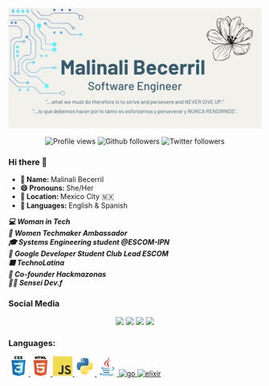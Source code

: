 

![Header](Images/Malinali.png)
<br>
<div align="center">
	<img src="https://komarev.com/ghpvc/?username=malibb&color=blue&style=for-the-badge" alt="Profile views"/>
	<img src="https://img.shields.io/github/followers/malibb?style=for-the-badge&logo=github&color=blue" alt="Github followers"/> 
	<img src="https://img.shields.io/twitter/follow/_mesurashii?style=for-the-badge&logo=twitter&color=blue" alt="Twitter followers"/>   
</div>

### Hi there 👋
<ul>

<li><b>👤 Name:  </b> Malinali Becerril </li>
<li><b>😄 Pronouns: </b>  She/Her </li>
<li><b>📍 Location:  </b> Mexico City 🇲🇽 </li>
<li><b>📣 Languages: </b>  English & Spanish </li>
	
</ul>

  <p align="left"><i><b>
  💻 Woman in Tech<br>
  💚 Women Techmaker Ambassador<br>
  🎓 Systems Engineering student @ESCOM-IPN<br>
  🔴 Google Developer Student Club Lead ESCOM<br>
  🟪 TechnoLatina<br>
  🤎 Co-founder Hackmazonas<br>
  👩‍🏫 Senseí Dev.f<br>
  </i></b></p>

<h3> Social Media </h3>
</div>

<div align="center">
  <a href="https://www.instagram.com/_mesurashii/" target="_blank"><img src="https://img.shields.io/badge/-Instagram-%23E4405F?style=for-the-badge&logo=instagram&logoColor=white" target="_blank"></a>
  <a href="https://www.linkedin.com/in/malibb/" target="_blank"><img src="https://img.shields.io/badge/-LinkedIn-%230077B5?style=for-the-badge&logo=linkedin&logoColor=white" target="_blank"></a> 
  <a href="mailto:malinalibb98@gmail.com"><img src="https://img.shields.io/badge/-Gmail-%23333?style=for-the-badge&logo=gmail&logoColor=white&color=red" target="_blank"></a>
  <a href="https://twitter.com/_mesurashii"><img src="https://img.shields.io/badge/-Twitter-%1DA1F2?style=for-the-badge&logo=twitter&logoColor=white&color=1DA1F2" target="_blank"></a>
</div>

<h3 align="left">Languages:</h3>
	<a href="https://www.w3schools.com/css/" target="_blank"> <img src="https://raw.githubusercontent.com/devicons/devicon/master/icons/css3/css3-original-wordmark.svg" alt="css3" width="40" height="40"/> </a>
	<a href="https://www.w3.org/html/" target="_blank"> <img src="https://raw.githubusercontent.com/devicons/devicon/master/icons/html5/html5-original-wordmark.svg" alt="html5" width="40" height="40"/> </a>
	<a href="https://developer.mozilla.org/en-US/docs/Web/JavaScript" target="_blank"> <img src="https://raw.githubusercontent.com/devicons/devicon/master/icons/javascript/javascript-original.svg" alt="javascript" width="40" height="40"/> </a>
	<a href="https://www.python.org" target="_blank"> <img src="https://raw.githubusercontent.com/devicons/devicon/master/icons/python/python-original.svg" alt="python" width="40" height="40"/> </a>
	<a href="https://www.java.com/" target="_blank"> <img src="https://raw.githubusercontent.com/devicons/devicon/master/icons/java/java-original.svg" alt="java" width="40" height="40"/> </a>
	<a href="https://go.dev/" target="_blank"> <img src="https://avatars.githubusercontent.com/u/4314092?s=200&v=4" alt="go" width="40" height="40"/> </a>
	<a href="https://elixir-lang.org/" target="_blank"> <img src="https://avatars.githubusercontent.com/u/1481354?s=200&v=4" alt="elixir" width="40" height="40"/> </a>
</p>
<!--
**malibb/malibb** is a ✨ _special_ ✨ repository because its `README.md` (this file) appears on your GitHub profile.

Here are some ideas to get you started:

- 🔭 I’m currently working on ...
- 🌱 I’m currently learning ...
- 👯 I’m looking to collaborate on ...
- 🤔 I’m looking for help with ...
- 💬 Ask me about ...
- 📫 How to reach me: ...
- 😄 Pronouns: ...
- ⚡ Fun fact: ...
-->
